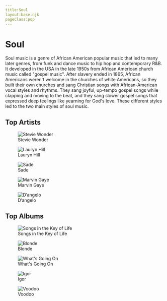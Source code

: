 ```yaml
---
title:Soul
layout:base.njk
pageClass:pop
---
```


<h1 class="subgenre-title"> Soul<!-- sub genre name--></h1>

<p class="summary"> Soul music is a genre of African American popular music that led to many later genres, from funk and dance music to hip hop and contemporary R&B. It developed in the USA in the late 1950s from African American church music called "gospel music". After slavery ended in 1865, African Americans weren't welcome in the churches of white Americans, so they built their own churches and sang Christian songs with African-American vocal styles and rhythms. They sang joyful, up-tempo gospel songs while clapping and moving to the beat, and they sang slower gospel songs that expressed deep feelings like yearning for God's love. These different styles led to the two main styles of soul music.<!-- subgenre summary--></p>

<!-- top album and artist section-->

<section class="top">
<h2>Top Artists</h2>
<div class="artist">
<figure>
<img src="" alt="Stevie Wonder">
<figcaption>Stevie Wonder</figcaption>
</img>
</figure>
<figure>
<img src="" alt="Lauryn Hill ">
<figcaption>Lauryn Hill </figcaption>
</img>
</figure>
<figure>
<img src="" alt="Sade">
<figcaption>Sade</figcaption>
</img>
</figure>
<figure>
<img src="" alt="Marvin Gaye ">
<figcaption>Marvin Gaye </figcaption>
</img>
</figure>
<figure>
<img src="" alt="D’angelo">
<figcaption>D’angelo</figcaption>
</img>
</figure>
</div>
</section>

<section class="top">
<h2>Top Albums</h2>
<div class="albums">
<figure>
<img src="" alt="Songs in the Key of Life ">
<figcaption>Songs in the Key of Life </figcaption>
</img>
</figure>
<figure>
<img src="" alt="Blonde">
<figcaption>Blonde</figcaption>
</img>
</figure>
<figure>
<img src="" alt="What's Going On">
<figcaption>What's Going On</figcaption>
</img>
</figure>
<figure>
<img src="" alt="Igor">
<figcaption>Igor</figcaption>
</img>
</figure>
<figure>
<img src="" alt="Voodoo">
<figcaption>Voodoo</figcaption>
</img>
</figure>
</div>
</section>

<!-- suggestion section, still figuring out how to format this using the bubble diagram from the wireframe-->
